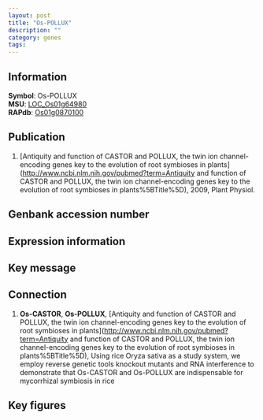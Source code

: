 ```yaml
---
layout: post
title: "Os-POLLUX"
description: ""
category: genes
tags: 
---
```


## Information
__Symbol__: Os-POLLUX  
__MSU__: [LOC_Os01g64980](http://rice.plantbiology.msu.edu/cgi-bin/ORF_infopage.cgi?orf=LOC_Os01g64980)  
__RAPdb__: [Os01g0870100](http://rapdb.dna.affrc.go.jp/viewer/gbrowse_details/irgsp1?name=Os01g0870100)  

## Publication
1. [Antiquity and function of CASTOR and POLLUX, the twin ion channel-encoding genes key to the evolution of root symbioses in plants](http://www.ncbi.nlm.nih.gov/pubmed?term=Antiquity and function of CASTOR and POLLUX, the twin ion channel-encoding genes key to the evolution of root symbioses in plants%5BTitle%5D), 2009, Plant Physiol.

## Genbank accession number

## Expression information

## Key message

## Connection
1. __Os-CASTOR__, __Os-POLLUX__, [Antiquity and function of CASTOR and POLLUX, the twin ion channel-encoding genes key to the evolution of root symbioses in plants](http://www.ncbi.nlm.nih.gov/pubmed?term=Antiquity and function of CASTOR and POLLUX, the twin ion channel-encoding genes key to the evolution of root symbioses in plants%5BTitle%5D),  Using rice Oryza sativa as a study system, we employ reverse genetic tools knockout mutants and RNA interference to demonstrate that Os-CASTOR and Os-POLLUX are indispensable for mycorrhizal symbiosis in rice

## Key figures


